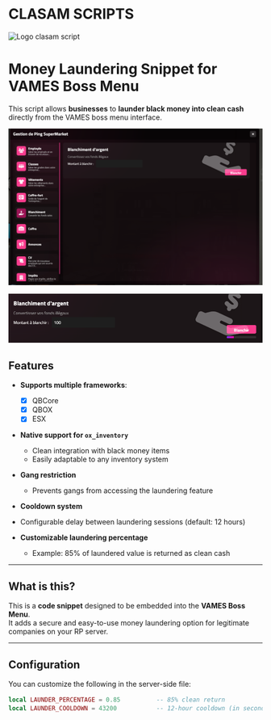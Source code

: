 # CLASAM SCRIPTS
![Logo clasam script](https://github.com/user-attachments/assets/5673cfb4-6150-4ef5-b850-b7296fc19b4a)
# Money Laundering Snippet for VAMES Boss Menu

This script allows **businesses** to **launder black money into clean cash** directly from the VAMES boss menu interface.

![Boss Menu Preview](image.png)

![ON WASHING](image-1.png)
## Features

- **Supports multiple frameworks**:  
  - [x] QBCore  
  - [x] QBOX  
  - [x] ESX  

- **Native support for `ox_inventory`**
  - Clean integration with black money items
  - Easily adaptable to any inventory system

- **Gang restriction**
  - Prevents gangs from accessing the laundering feature

-  **Cooldown system**
  - Configurable delay between laundering sessions (default: 12 hours)

- **Customizable laundering percentage**
  - Example: 85% of laundered value is returned as clean cash

---

## What is this?

This is a **code snippet** designed to be embedded into the **VAMES Boss Menu**.  
It adds a secure and easy-to-use money laundering option for legitimate companies on your RP server.

---

## Configuration

You can customize the following in the server-side file:

```lua
local LAUNDER_PERCENTAGE = 0.85          -- 85% clean return
local LAUNDER_COOLDOWN = 43200           -- 12-hour cooldown (in seconds)
